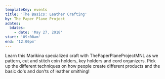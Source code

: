 ```yaml
---
templateKey: events
title: 'The Basics: Leather Crafting'
by: The Paper Plane Project
adates:
  bdates:
    - date: 'May 27, 2018'
start: '09:00am'
end: '12:00pm'
---
```

Learn this Marikina specialized craft with ThePaperPlaneProjectMNL as we pattern, cut and stitch coin holders, key holders and cord organizers. Pick up the different techniques on how people create different products and the basic do's and don'ts of leather smithing!
